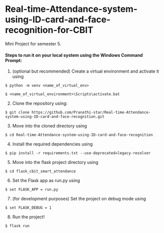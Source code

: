 # Real-time-Attendance-system-using-ID-card-and-face-recognition-for-CBIT
Mini Project for semester 5.

#### Steps to run it on your local system using the Windows Command Prompt:

1. (optional but recommended) Create a virtual environment and activate it using 

```
$ python -m venv <name_of_virtual_env>

$ <name_of_virtual_environment>\Scripts\activate.bat
```
2. Clone the repository using:

```
$ git clone https://github.com/Pranathi-star/Real-time-Attendance-system-using-ID-card-and-face-recognition.git
```

3. Move into the cloned directory using 

```
$ cd Real-time-Attendance-system-using-ID-card-and-face-recognition
```

4. Install the required dependencies using

```
$ pip install -r requirements.txt --use-deprecated=legacy-resolver
```

5. Move into the flask project directory using 

```
$ cd flask_cbit_smart_attendance
```

6. Set the Flask app as run.py using

```
$ set FLASK_APP = run.py
```

7. (for development purposes) Set the project on debug mode using

```
$ set FLASK_DEBUG = 1
```
8. Run the project!

```
$ flask run
```
